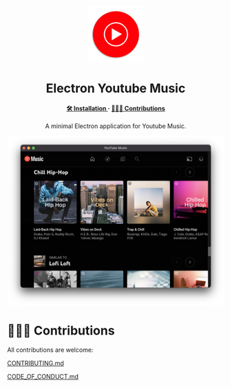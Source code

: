 <div align="center">
    <img src="images/logo.png" width="133", height="133">
    <h1>Electron Youtube Music</h1>
</div>
 
<h4 align="center">
  <a href="https://github.com/pauchiner/electron-youtube-music/releases"> 🛠️ Installation </a>
  ·
  <a href="#-contributions"> 🧑‍🤝‍🧑 Contributions </a>
</h4>

<p align="center">A minimal Electron application for Youtube Music.</p>

<img src="images/Screenshot.png">

# 🧑‍🤝‍🧑 Contributions

All contributions are welcome:

[CONTRIBUTING.md](https://github.com/pauchiner/electron-youtube-music/blob/main/.github/CONTRIBUTING.md)

[CODE_OF_CONDUCT.md](https://github.com/pauchiner/electron-youtube-music/blob/main/.github/CODE_OF_CONDUCT.md)

